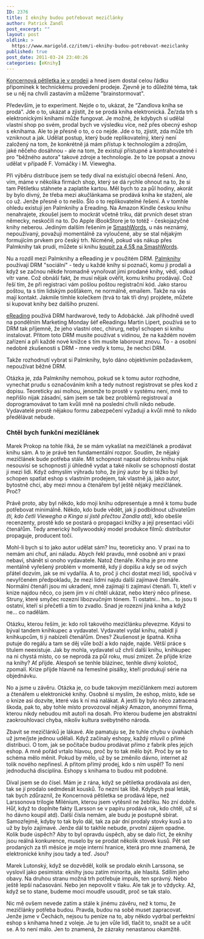```yaml
---
ID: 2376
title: I eknihy budou potřebovat mezičlánky
author: Patrick Zandl
post_excerpt: ""
layout: post
oldlink: >
  https://www.marigold.cz/item/i-eknihy-budou-potrebovat-meziclanky
published: true
post_date: 2011-03-24 23:40:26
categories: [eKnihy]
---
```

<p>
<a href="http://www.palmknihy.cz/web/kniha/koncernova-petiletka">Koncernová pětiletka je v prodeji</a> a hned jsem dostal celou řádku připomínek k technickému provedení prodeje. Zjevně je to důležité téma, tak se u něj na chvíli zastavím a můžeme "brainstormovat". </p>

<p>Především, je to experiment. Nejde o to, ukázat, že “Zandlova kniha se prodá”. Jde o to, ukázat a zjistit, že se prodá kniha elektronická. Že/zda trh s elektronickými knihami může fungovat. Je možné, že kdybych si udělal vlastní shop po svém, prodal bych ve výsledku více, než přes obecný eshop s eknihama. Ale to je přesně o to, o co nejde. Jde o to, zjistit, zda může trh vzniknout a jak. Udělat postup, který bude replikovatelný, který není založený na tom, že konkrétně já mám přístup k technologiím a zdrojům, jaké něčeho dosáhnou - ale na tom, že existují přístupné a kontrahovatelné i pro "běžného autora" takové zdroje a technologie. že to lze popsat a znovu udělat v případě F. Vomáčky i M. Viewegha. </p><p>Při výběru distribuce jsem se tedy díval na existující obecná řešení. Ano, vím, máme v několika firmách shop, který se dá rychle ohnout na to, že si tam Pětiletku stáhnete a zaplatíte kartou. Měl bych to za půl hodiny, akorát by bylo divný, že třeba mezi akučlánkama se prodává kniha ke stažení, ale co už. Jenže přesně o to nešlo. Šlo o to replikovatelné řešení. A v tomhle ohledu existují jen Palmknihy a Ereading. Na Amazon Kindle českou knihu nenahrajete, zkoušel jsem to mockrát včetně triku, dát prvních deset stran německy, neskočili na to. Do Apple iBookStore je to totéž - českojazyčné knihy neberou. Jediným dalším řešením je <a href="http://www.smashwords.com">SmashWords</a>, u nás neznámý, nepoužívaný, považuji momentálně za vyloučené, aby se stal nějakým formujícím prvkem pro český trh. Nicméně, pokud vás nákup přes Palmknihy tak prudí, můžete si knihu <a href="http://www.smashwords.com/books/view/49134">koupit za 4,5$ na SmashWords</a>.</p><p>Nu a rozdíl mezi Palmknihy a eReading je v použitém DRM. <a href="http://www.palmknihy.cz">Palmknihy</a> používají DRM "sociální" - tedy u každé knihy si poznačí, komu ji prodali a když se začnou někde hromadně vynořovat jimi prodané knihy, vědí, odkud vítr vane. Což obnáší fakt, že musí nějak ověřit, komu knihu prodávají. Což řeší tím, že při registraci vám pošlou poštou registrační kód. Jako starou poštou, ta s tím lidským pošťákem, ne normálně, emailem. Takže na vás mají kontakt. Jakmile tímhle kolečkem (trvá to tak tři dny) projdete, můžete si kupovat knihy bez dalšího pruzení. </p><p><a href="http://www.ereading.cz">eReading</a> používá DRM hardwarové, tedy to Adobácké. Jak příhodně uvedl na pondělním Marketing Monday šéf eReadingu Martin Lipert, používá se to DRM tak příjemně, že jeho vlastní otec, chirurg, nebyl schopen si knihu instalovat. Přitom toto DRM musíte používat s vidinou, že na každém novém zařízení a při každé nové knížce s tím musíte laborovat znovu. To - a osobní nedobré zkušenosti s DRM - mne vedly k tomu, že nechci DRM. </p><p>Takže rozhodnutí vybrat si Palmknihy, bylo dáno objektivním požadavkem, nepoužívat běžné DRM. </p><p>Otázka je, zda Palmknihy nemohou, pokud se k tomu autor rozhodne, vynechat prudu s označováním knih a tedy nutnost registrovat se přes kod z dopisu. Teoreticky asi mohou, jenomže to prostě v systému není, mně to nepřišlo nijak zásadní, sám jsem se tak bez problémů registroval a doprogramovávat to tam kvůli mně na poslední chvíli nikdo nebude. Vydavatelé prostě nějakou formu zabezpečení vyžadují a kvůli mně to nikdo předělávat nebude. </p><h3>Chtěl bych funkční mezičlánek</h3><p>Marek Prokop na tohle říká, že se mám vykašlat na mezičlánek a prodávat knihu sám. A to je právě ten fundamentální rozpor. Soudím, že nějaký mezičlánek bude potřeba stále. Mít schopnost napsat dobrou knihu nijak nesouvisí se schopností ji úhledně vydat a také nikoliv se schopností dostat ji mezi lidi. Když odmyslím výhradu toho, že jiný autor by si těžko byl schopen spatlat eshop s vlastním prodejem, tak vlastně já, jako autor, bytostně chci, aby mezi mnou a čtenářem byl ještě nějaký mezičlánek. Proč?</p><p>Právě proto, aby byl někdo, kdo moji knihu odpresentuje a mně k tomu bude potřebovat minimálně. Někdo, kdo bude vědět, jak ji podbídnout uživatelům </span><em>(ti, kdo četli Viewegha a Kinga si jistě přečtou Zandla atd)</em></span>, kdo obešle recenzenty, prostě kdo se postará o propagaci knížky a její presentaci vůči čtenářům. Tedy americký hollywoodský model produkce filmů: distributor propaguje, producent točí. </p><p>Mohl-li bych si to jako autor udělat sám? Inu, teoreticky ano. V praxi na to nemám ani chuť, ani náladu. Abych řekl pravdu, mně osobně ani v praxi nebaví, shánět si onoho vydavatele. Natož čtenáře. Kniha je pro mne mentálně vyřešený problém v momentě, kdy ji dopíšu a kdy se od svých přátel dozvím, jak se mi vydařila. A to, proč ji chci dostat mezi lidi, spočívá v nevyřčeném předpokladu, že mezi lidmi najdu další zajímavé čtenáře. Normální čtenáři jsou mi ukradení, mně zajímají ti zajímaví čtenáři. Ti, kteří v knize najdou něco, co jsem jim v ní chtěl ukázat, nebo který něco přinese. Struny, které smyčec rozezní libozvučným tónem. Ti ostatní... hm... to jsou ti ostatní, kteří si přečetli a tím to zvadlo. Snad je rozezní jiná kniha a když ne... co nadělám. </p><p>Otázku, kterou řeším, je: kdo roli takového mezičlánku převezme. Kdysi to býval tandem knihkupec a vydavatel. Vydavatel vydal knihu, nabídl ji knihkupcům, ti ji nabízeli čtenářům. Dnes? Zkušenost je špatná. Kniha putuje do regálu a tam se děj vůle boží a kdo najde, najde. Větší práce s titulem neexistuje. Jak by mohla, vydavatel už chrlí další knihu, knihkupec na ni chystá místo, co se neprodá za půl roku, musí zmizet. Že přijde krize na knihy? Ať přijde. Alespoň se tenhle blázinec, tenhle divný kolotoč, zpomalí. Krize přijde hlavně na řemeslné pisálky, kteří produkují série na objednávku.</p><p>No a jsme u závěru. Otázka je, co bude takovým mezičlánkem mezi autorem a čtenářem u elektronické knihy. Osobně si myslím, že eshop, místo, kde se o knize asi dozvíte, které vás k ní má nalákat. A jestli by bylo něco zatracená škoda, pak to, aby tohle místo provozoval nějaký Amazon, anonymní firma, kterou nikdy nebudou mít autoři na dosah. Pro kterou budeme jen abstraktní zaokrouhlovací chyba, nikoliv kultura svébytného národa. </p><p>Zbavit se mezičlánků je lákavé. Ale pamatuju se, že tuhle chybu v úvahách už jsme/jste jednou udělali. Když začínaly eshopy, každý mluvil o přímé distribuci. O tom, jak se počítače budou prodávat přímo z fabrik přes jejich eshop. A mně pořád vrtalo hlavou, proč by to tak mělo být. Proč by se to schéma mělo měnit. Pokud by mělo, už by se změnilo dávno, internet až tolik nového nepřinesl. A přitom přímý prodej, kdo s ním uspěl? To není jednoduchá disciplína. Eshopy s knihama to budou mít podobné. </p><p>Díval jsem se do čísel. Mám je z rána, když se pětiletka prodávala asi den, tak se jí prodalo sedmdesát kousků. To nezní tak libě. Kdybych psal leták, tak bych zdůraznil, že Koncernová pětiletka se prodává lépe, než Larssonova trilogie Milénium, kterou jsem vytěsnil ne žebříku. No zní dobře. Hůř, když to doplníte fakty (Larsson se v papíru prodává rok, kdo chtěl, už si ho dávno koupil atd). Další čísla nemám, ale budu je postupně sbírat. Samozřejmě, kdyby to tak bylo dál, tak za pár dní prodaly stovky kusů a to už by bylo zajímavé. Jenže dál to takhle nebude, prvotní zájem opadne. Kolik bude úspěch? Aby to byl opravdu úspěch, aby se dalo říct, že eknihy jsou reálná konkurence, muselo by se prodat několik stovek kusů. Pět set prodaných za tři měsíce je moje interní hranice, která pro mne znamená, že elektronické knihy jsou tady a teď. Jsou? </p><p>Marek Lutonský, když se dozvěděl, kolik se prodalo eknih Larssona, se vyslovil jako pesimista: eknihy jsou zatím minorita, ale hlasitá. Sdílím jeho obavy. Na druhou stranu možná trh potřebuje impuls, ten správný. Nebo ještě lepší načasování. Nebo jen nepovolit v tlaku. Ale tak je to vždycky. Až, když se to stane, budeme moci moudře usoudit, proč se tak stalo. </p><p>Nic mě ovšem nevede zatím a stále k jinému závěru, než k tomu, že mezičlánky potřeba budou. Pravda, budou na sobě muset zapracovat. Jenže jsme v Čechách, nejsou tu peníze na to, aby někdo vydrbal perfektní eshop s knihama hned z voleje. Je tu jen vůle lidí, tlačit to, snažit se a učit se. A to není málo. Jen to znamená, že zázraky nenastanou okamžitě. </p>